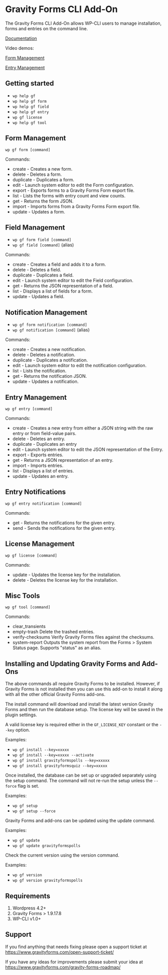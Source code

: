 Gravity Forms CLI Add-On
==============================

The Gravity Forms CLI Add-On allows WP-CLI users to manage installation, forms and entries on the command line.

[Documentation](https://docs.gravityforms.com/category/add-ons-gravity-forms/wp-cli-add-on/)

Video demos:

[Form Management](https://www.youtube.com/watch?v=LO3fLW6SWk0])

[Entry Management](https://www.youtube.com/watch?v=KRI2NIsf75U)

Getting started
---------------

*   `wp help gf`
*   `wp help gf form`
*   `wp help gf field`
*   `wp help gf entry`
*   `wp gf license`
*   `wp help gf tool`

Form Management
---------------

`wp gf form [command]`

Commands:

*  create - Creates a new form.
*  delete - Deletes a form.
*  duplicate - Duplicates a form.
*  edit - Launch system editor to edit the Form configuration.
*  export - Exports forms to a Gravity Forms Form export file.
*  list - Lists the forms with entry count and view counts.
*  get - Returns the form JSON.
*  import - Imports forms from a Gravity Forms Form export file.
*  update - Updates a form.

Field Management
----------------

* `wp gf form field [command]`
* `wp gf field [command]` (alias)

Commands:

*  create - Creates a field and adds it to a form.
*  delete - Deletes a field.
*  duplicate - Duplicates a field.
*  edit - Launch system editor to edit the Field configuration.
*  get - Returns the JSON representation of a field.
*  list  - Displays a list of fields for a form.
*  update - Updates a field.

Notification Management
-----------------------

* `wp gf form notification [command]`
* `wp gf notification [command]` (alias)

Commands:

*  create - Creates a new notification.
*  delete - Deletes a notification.
*  duplicate - Duplicates a notification.
*  edit - Launch system editor to edit the notification configuration.
*  list - Lists the notification.
*  get - Returns the notification JSON.
*  update - Updates a notification.

Entry Management
----------------

`wp gf entry [command]`

Commands:

*  create - Creates a new entry from either a JSON string with the raw entry or from field-value pairs.
*  delete - Deletes an entry.
*  duplicate - Duplicates an entry
*  edit - Launch system editor to edit the JSON representation of the Entry.
*  export - Exports entries.
*  get - Returns a JSON representation of an entry.
*  import - Imports entries.
*  list - Displays a list of entries.
*  update - Updates an entry.

Entry Notifications
-------------------

`wp gf entry notification [command]`

Commands:

*  get - Returns the notifications for the given entry.
*  send - Sends the notifications for the given entry.

License Management
-------------------

`wp gf license [command]`

Commands:

*  update - Updates the license key for the installation.
*  delete - Deletes the license key for the installation.


Misc Tools
----------

`wp gf tool [command]`

Commands:

*  clear_transients
*  empty-trash           Delete the trashed entries.
*  verify-checksums      Verify Gravity Forms files against the checksums.
*  system-report         Outputs the system report from the Forms > System Status page. Supports "status" as an alias.

Installing and Updating Gravity Forms and Add-Ons
-------------------------------------------------

The above commands all require Gravity Forms to be installed. However, if Gravity Forms is not installed then you can use this add-on to install it along with all the other official Gravity Forms add-ons.

The install command will download and install the latest version Gravity Forms and then run the database setup. The license key will be saved in the plugin settings.

A valid license key is required either in the `GF_LICENSE_KEY` constant or the `--key` option.

Examples:

* `wp gf install --key=xxxxx`
* `wp gf install --key=xxxxx --activate`
* `wp gf install gravityformspolls --key=xxxxx`
* `wp gf install gravityformsquiz --key=xxxxx`

Once installed, the database can be set up or upgraded separately using the setup command. The command will not re-run the setup unless the `--force` flag is set.

Examples:

* `wp gf setup`
* `wp gf setup --force`

Gravity Forms and add-ons can be updated using the update command.

Examples:

* `wp gf update`
* `wp gf update gravityformspolls`

Check the current version using the version command.

Examples:

* `wp gf version`
* `wp gf version gravityformspolls`


Requirements
------------

1. Wordpress 4.2+
2. Gravity Forms > 1.9.17.8
3. WP-CLI v1.0+


Support
-------

If you find anything that needs fixing please open a support ticket at https://www.gravityforms.com/open-support-ticket/

If you have any ideas for improvements please submit your idea at https://www.gravityforms.com/gravity-forms-roadmap/
